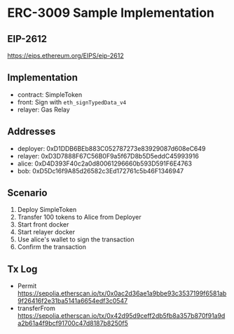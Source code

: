 # ERC-3009 Sample Implementation

## EIP-2612
https://eips.ethereum.org/EIPS/eip-2612

## Implementation
* contract: SimpleToken
* front: Sign with `eth_signTypedData_v4`
* relayer: Gas Relay

## Addresses
* deployer: 0xD1DDB6BEb883C052787273e83929087d608eC649
* relayer: 0xD3D7888F67C56B0F9a5f67D8b5D5eddC45993916
* alice: 0xD4D393F40c2a0d80061296660b593D591F6E4763
* bob: 0xD5Dc16f9A85d26582c3Ed172761c5b46F1346947

## Scenario
1. Deploy SimpleToken
2. Transfer 100 tokens to Alice from Deployer
3. Start front docker
4. Start relayer docker
5. Use alice's wallet to sign the transaction
6. Confirm the transaction

## Tx Log
* Permit
  https://sepolia.etherscan.io/tx/0x0ac2d36ae1a9bbe93c3537199f6581ab9f26416f2e31ba5141a6654edf3c0547
* transferFrom
  https://sepolia.etherscan.io/tx/0x42d95d9ceff2db5fb8a357b870f91a9da2b61a4f9bcf91700c47d8187b8250f5
